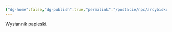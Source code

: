 ```yaml
---
{"dg-home":false,"dg-publish":true,"permalink":"/postacie/npc/arcybiskup-carlo-mancini/","dgPassFrontmatter":true}
---
```


Wysłannik papieski.

<!--
![CarloMancini.png|500](/img/user/Vault/Grafiki/NPC/CarloMancini.png)

> **Rasa:** [[Rasy/Ludzie\|Człowiek]]
> **Pochodzenie:** Kontynent
> **Dom:** [[Miasta/Pakatlan\|Pakatlan]]
> **Status:** Żywy
> **Wiek:** 69
> **Zawód**: Arcybiskup
> **Organizacja:** [[Religie/Neochrześcijaństwo\|Kościół Neochrześcijański]]

---

Wysłannik papieski na [[Lore/Wyspy\|Zefirionie]].
-->